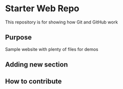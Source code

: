 # Starter Web Repo

This repository is for showing how Git and GitHub work

## Purpose

Sample website with plenty of files for demos

## Adding new section

## How to contribute